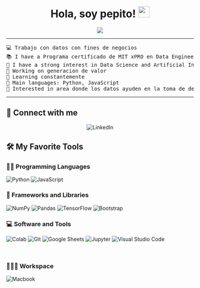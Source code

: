 <h1 align="center">
Hola, soy pepito!
		<img src="https://media.giphy.com/media/hvRJCLFzcasrR4ia7z/giphy.gif" width="30">
	
</h1>

<p align="center">
		<img src="https://readme-typing-svg.herokuapp.com?lines=Data+Science;Data+Enginner;Data+Analytics;DS%20|%20AI%20|%20ML%20Enthusiastic;Always%20learning%20new%20things&center=true&width=380&height=45">
</p>

<hr>

<pre>
💻 Trabajo con datos con fines de negocios
📚 I have a Programa certificado de MIT xPRO en Data Engineering
📝 I have a strong interest in Data Science and Artificial Intelligence, como herramientas principales
🔭 Working on generacion de valor
🌱 Learning constantemente
🌟 Main languages: Python, JavaScript
🚩 Interested in area donde los datos ayuden en la toma de deciciones
</pre>
<hr>

## 🤝 Connect with me
<p align="center">
	<img src="https://img.shields.io/badge/linkedin-%230A66C2.svg?style=plastic&logo=linkedin&logoColor=white" alt="LinkedIn"/>
</p>

## 🛠️ My Favorite Tools

### 👨‍💻 Programming Languages

<p>
    <img alt="Python" src="https://img.shields.io/badge/Python%20-%2314354C.svg?logo=python&logoColor=white">
    <img alt="JavaScript" src="https://img.shields.io/badge/JavaScript%20-%23F7DF1E.svg?logo=javascript&logoColor=black">
 

### 🧰 Frameworks and Libraries

<p>
    <img alt="NumPy" src="https://img.shields.io/badge/Numpy%20-%23013243.svg?logo=numpy&logoColor=white">
    <img alt="Pandas" src="https://img.shields.io/badge/Pandas%20-%23150458.svg?logo=pandas&logoColor=white">
    <img alt="TensorFlow" src="https://img.shields.io/badge/TensorFlow%20-%23FF6F00.svg?logo=TensorFlow&logoColor=white">
	<img alt="Bootstrap" src="https://img.shields.io/badge/pytorch%20-%23150458.svg?logo=pytorch&logoColor=white">
</p>

### 💻 Software and Tools

<p>
    <img alt="Colab" src="https://img.shields.io/badge/Colab-00b56a.svg?logo=google-colab&logoColor=white">
    <img alt="Git" src="https://img.shields.io/badge/Git%20-%23F05033.svg?logo=git&logoColor=white">
    <img alt="Google Sheets" src="https://img.shields.io/badge/Google%20Sheets%20-%2334A853.svg?logo=google%20sheets&logoColor=white">
    <img alt="Jupyter" src="https://img.shields.io/badge/Jupyter%20-%23F37626.svg?logo=Jupyter&logoColor=white">
    <img alt="Visual Studio Code" src="https://img.shields.io/badge/Visual%20Studio%20Code-0078d7.svg?logo=visual-studio-code&logoColor=white">
</p>
</br>


### 👨🏽‍💻 Workspace
<p>
    <img alt="Macbook" src="https://img.shields.io/badge/Apple-MacBook-999999?style=for-the-badge&logo=apple&logoColor=white">
</p>
